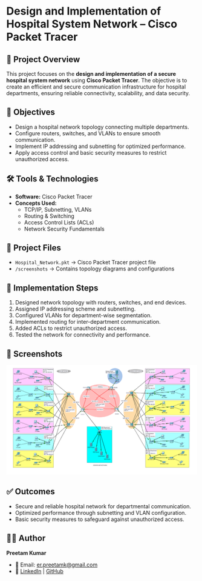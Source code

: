 # Design and Implementation of Hospital System Network – Cisco Packet Tracer  

## 📌 Project Overview  
This project focuses on the **design and implementation of a secure hospital system network** using **Cisco Packet Tracer**. The objective is to create an efficient and secure communication infrastructure for hospital departments, ensuring reliable connectivity, scalability, and data security.  

## 🎯 Objectives  
- Design a hospital network topology connecting multiple departments.  
- Configure routers, switches, and VLANs to ensure smooth communication.  
- Implement IP addressing and subnetting for optimized performance.  
- Apply access control and basic security measures to restrict unauthorized access.  

## 🛠️ Tools & Technologies  
- **Software:** Cisco Packet Tracer  
- **Concepts Used:**  
  - TCP/IP, Subnetting, VLANs  
  - Routing & Switching  
  - Access Control Lists (ACLs)  
  - Network Security Fundamentals  

## 📂 Project Files  
- `Hospital_Network.pkt` → Cisco Packet Tracer project file  
- `/screenshots` → Contains topology diagrams and configurations  

## 🚀 Implementation Steps  
1. Designed network topology with routers, switches, and end devices.  
2. Assigned IP addressing scheme and subnetting.  
3. Configured VLANs for department-wise segmentation.  
4. Implemented routing for inter-department communication.  
5. Added ACLs to restrict unauthorized access.  
6. Tested the network for connectivity and performance.  

## 📸 Screenshots 
![Screenshot](Project-img.png)

## ✅ Outcomes  
- Secure and reliable hospital network for departmental communication.  
- Optimized performance through subnetting and VLAN configuration.  
- Basic security measures to safeguard against unauthorized access.  


## 👨‍💻 Author  
**Preetam Kumar**  
- 📧 Email: er.preetamk@gmail.com  
- 🔗 [LinkedIn](https://linkedin.com/in/erpreetamk) | [GitHub](https://github.com/erpreetamk)  
